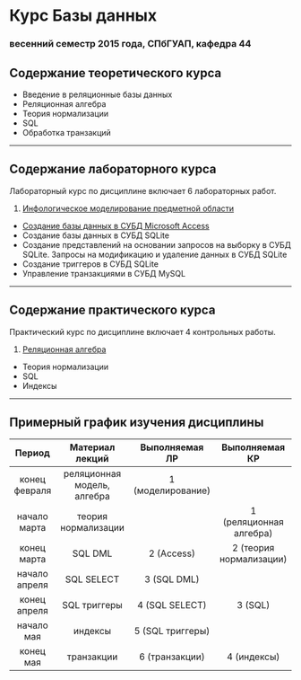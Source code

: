 # Курс Базы данных
### весенний семестр 2015 года, СПбГУАП, кафедра 44

## Содержание теоретического курса

* Введение в реляционные базы данных
* Реляционная алгебра
* Теория нормализации
* SQL
* Обработка транзакций

-----

## Содержание лабораторного курса

Лабораторный курс по дисциплине включает 6 лабораторных работ.

1. [Инфологическое моделирование предметной области](https://github.com/db2015ss/syllabus/blob/master/labwork1.md)
* [Создание базы данных в СУБД Microsoft Access](https://github.com/db2015ss/syllabus/blob/master/labwork2.md)
* Создание базы данных в СУБД SQLite
* Создание представлений на основании запросов на выборку в СУБД SQLite. Запросы на модификацию и удаление данных в СУБД SQLite
* Создание триггеров в СУБД SQLite
* Управление транзакциями в СУБД MySQL

-----

## Содержание практического курса

Практический курс по дисциплине включает 4 контрольных работы.

1. [Реляционная алгебра](https://github.com/db2015ss/syllabus/blob/master/test1.md)
* Теория нормализации
* SQL
* Индексы

-----

## Примерный график изучения дисциплины

|     Период    |       Материал лекций       |   Выполняемая ЛР  |      Выполняемая КР     |
|:-------------:|:---------------------------:|:-----------------:|:-----------------------:|
| конец февраля | реляционная модель, алгебра | 1 (моделирование) |                         |
| начало марта  | теория нормализации         |                   | 1 (реляционная алгебра) |
| конец марта   | SQL DML                     | 2 (Access)        | 2 (теория нормализации) |
| начало апреля | SQL SELECT                  | 3 (SQL DML)       |                         |
| конец апреля  | SQL триггеры                | 4 (SQL SELECT)    | 3 (SQL)                 |
| начало мая    | индексы                     | 5 (SQL триггеры)  |                         |
| конец мая     | транзакции                  | 6 (транзакции)    | 4 (индексы)             |